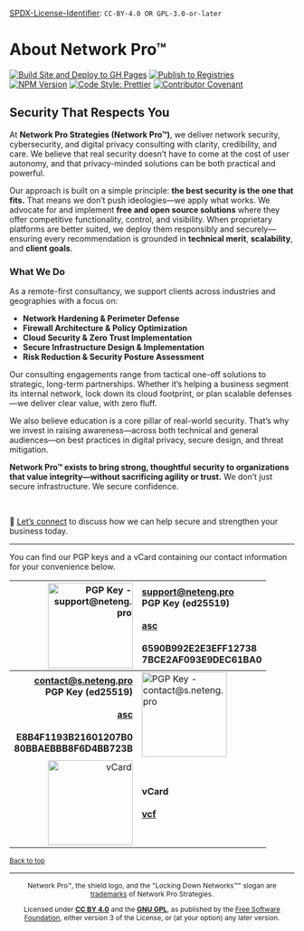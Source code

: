 <!-- =====================================================================
README.md

Copyright © 2025 Network Pro Strategies (Network Pro™)
SPDX-License-Identifier: CC-BY-4.0 OR GPL-3.0-or-later
This file is part of Network Pro.
====================================================================== -->

[SPDX-License-Identifier](https://spdx.dev/learn/handling-license-info/):
`CC-BY-4.0 OR GPL-3.0-or-later`

<a name="top"></a>

# About Network Pro&trade;

[![Build Site and Deploy to GH Pages](https://github.com/netwk-pro/docs/actions/workflows/build-and-deploy.yml/badge.svg)](https://github.com/netwk-pro/docs/actions/workflows/build-and-deploy.yml)
[![Publish to Registries](https://github.com/netwk-pro/docs/actions/workflows/publish.yml/badge.svg)](https://github.com/netwk-pro/docs/actions/workflows/publish.yml)  
[![NPM Version](https://img.shields.io/npm/v/%40networkpro%2Fdocs?registry_uri=https%3A%2F%2Fregistry.npmjs.com&style=flat&logo=npm&color=%23CB3837)](https://www.npmjs.com/package/@networkpro/docs)
[![Code Style: Prettier](https://img.shields.io/badge/code_style-prettier-ff69b4.svg?style=flat)](https://github.com/prettier/prettier)
[![Contributor Covenant](https://img.shields.io/badge/Contributor%20Covenant-2.1-4baaaa.svg)](https://github.com/netwk-pro/netwk-pro.github.io/blob/master/CODE_OF_CONDUCT.md)

## Security That Respects You

At **Network Pro Strategies (Network Pro&trade;)**, we deliver network security,
cybersecurity, and digital privacy consulting with clarity, credibility, and
care. We believe that real security doesn’t have to come at the cost of user
autonomy, and that privacy-minded solutions can be both practical and powerful.

Our approach is built on a simple principle: **the best security is the one that
fits.** That means we don’t push ideologies—we apply what works. We advocate for
and implement **free and open source solutions** where they offer competitive
functionality, control, and visibility. When proprietary platforms are better
suited, we deploy them responsibly and securely—ensuring every recommendation is
grounded in **technical merit**, **scalability**, and **client goals**.

### **What We Do**

As a remote-first consultancy, we support clients across industries and
geographies with a focus on:

- **Network Hardening & Perimeter Defense**
- **Firewall Architecture & Policy Optimization**
- **Cloud Security & Zero Trust Implementation**
- **Secure Infrastructure Design & Implementation**
- **Risk Reduction & Security Posture Assessment**

Our consulting engagements range from tactical one-off solutions to strategic,
long-term partnerships. Whether it’s helping a business segment its internal
network, lock down its cloud footprint, or plan scalable defenses—we deliver
clear value, with zero fluff.

We also believe education is a core pillar of real-world security. That’s why we
invest in raising awareness—across both technical and general audiences—on best
practices in digital privacy, secure design, and threat mitigation.

**Network Pro&trade; exists to bring strong, thoughtful security to
organizations that value integrity—without sacrificing agility or trust.** We
don’t just secure infrastructure. We secure confidence.

&nbsp;

🔹 [Let’s connect](https://netwk.pro/contact) to discuss how we can help secure
and strengthen your business today.

---

You can find our PGP keys and a vCard containing our contact information for
your convenience below.

|                                                                                                                                                                                      <img decoding="async" loading="lazy" src="https://netwk.pro/img/qr/pgp-support.png" height="150px" width="150px" alt="PGP Key - support@neteng.pro"> | **[support@neteng.pro](https://keys.openpgp.org/search?q=support%40neteng.pro)**<br />**PGP Key (ed25519)**<br />&nbsp;<br /><a href="https://netwk.pro/assets/bin/support@neteng.pro.asc" type="application/pgp-keys" download target="_blank">**asc**</a><br />&nbsp;<br />**6590B992E2E3EFF12738**<br />**7BCE2AF093E9DEC61BA0** |
| ----------------------------------------------------------------------------------------------------------------------------------------------------------------------------------------------------------------------------------------------------------------------------------------------------------------------------------------: | :---------------------------------------------------------------------------------------------------------------------------------------------------------------------------------------------------------------------------------------------------------------------------------------------------------------------------------- |
| **[contact@s.neteng.pro](https://keys.openpgp.org/search?q=contact%40s.neteng.pro)**<br />**PGP Key (ed25519)**<br />&nbsp;<br /><a href="https://netwk.pro/assets/bin/contact@s.neteng.pro.asc" type="application/pgp-keys" download target="_blank">**asc**</a><br />&nbsp;<br />**E8B4F1193B21601207B0**<br />**80BBAEBBB8F6D4BB723B** | <img decoding="async" loading="lazy" src="https://netwk.pro/img/qr/pgp-contact.png" height="150px" width="150px" alt="PGP Key - contact@s.neteng.pro">                                                                                                                                                                              |
|                                                                                                                                                                                                                   <img decoding="async" loading="lazy" src="https://netwk.pro/img/qr/vcard.png" height="150px" width="150px" alt="vCard"> | **vCard**<br />&nbsp;<br /><a href="https://netwk.pro/assets/bin/contact.vcf" type="text/vcard" download target="_blank">**vcf**</a>                                                                                                                                                                                                |

<sub>[Back to top](#top)</sub>

---

<span style="font-size: 12px; text-align: center;">

<p>Network Pro&trade;, the shield logo, and the "Locking Down Networks&trade;" slogan are <a href="https://docs.netwk.pro/legal/#trademark" target="_self">trademarks</a> of Network Pro Strategies.</p>

<p>Licensed under <a href="https://docs.netwk.pro/legal/#cc-by" target="_self"><strong>CC BY 4.0</strong></a> and the <a href="https://docs.netwk.pro/legal/#gnu-gpl" target="_self"><strong>GNU GPL</strong></a>, as published by the <a rel="noopener noreferrer" href="https://fsf.org" target="_blank">Free Software Foundation</a>, either version 3 of the License, or (at your option) any later version.</p>

</span>

